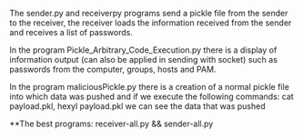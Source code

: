 The sender.py and receiverpy programs send a pickle file from the sender to the receiver, the receiver loads the information received from the sender and receives a list of passwords.

In the program Pickle_Arbitrary_Code_Execution.py there is a display of information output (can also be applied in sending with socket) such as passwords from the computer, groups, hosts and PAM.

In the program maliciousPickle.py there is a creation of a normal pickle file into which data was pushed and if we execute the following commands: cat payload.pkl, hexyl payload.pkl we can see the data that was pushed


**The best programs: receiver-all.py && sender-all.py 
